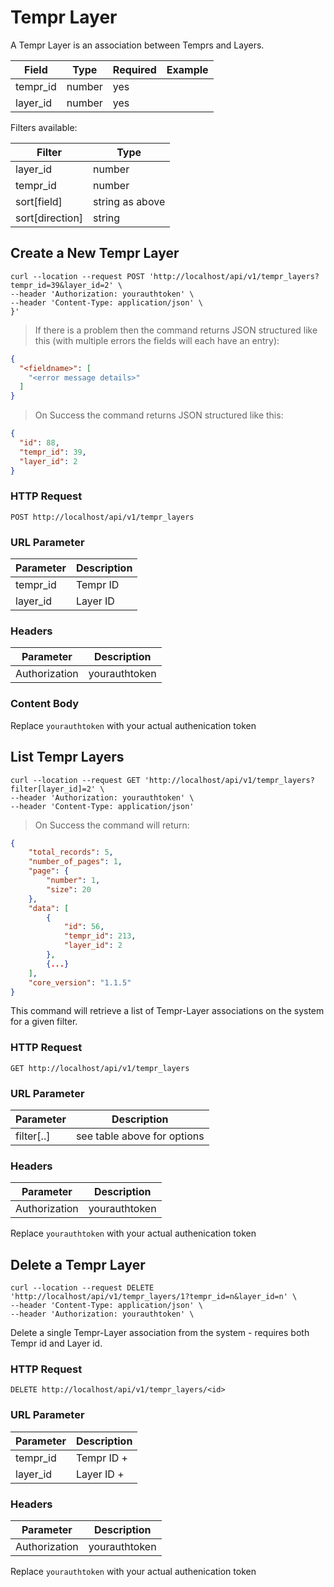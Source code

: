 # Tempr Layer

A Tempr Layer is an association between Temprs and Layers.

Field | Type | Required | Example
----- | ---- | -------- | -------
tempr_id |  number  | yes |
layer_id |  number  | yes |

Filters available:

Filter | Type
------ | ----
layer_id | number
tempr_id | number
sort[field] | string as above
sort[direction] | string


[//]:#(*****************************************************************************)

## Create a New Tempr Layer

```shell
curl --location --request POST 'http://localhost/api/v1/tempr_layers?tempr_id=39&layer_id=2' \
--header 'Authorization: yourauthtoken' \
--header 'Content-Type: application/json' \
}'
```

> If there is a problem then the command returns JSON structured like this (with multiple errors the fields will each have an entry):

```json
{
  "<fieldname>": [
    "<error message details>"
  ]
}
```

> On Success the command returns JSON structured like this:

```json
{
  "id": 88,
  "tempr_id": 39,
  "layer_id": 2
}
```

### HTTP Request

`POST http://localhost/api/v1/tempr_layers`

### URL Parameter

Parameter | Description
--------- | -----------
tempr_id | Tempr ID
layer_id | Layer ID

### Headers

Parameter | Description
--------- | -----------
Authorization | yourauthtoken

### Content Body

<aside class="notice">Replace <code>yourauthtoken</code> with your actual authenication token</aside>




[//]:#(*****************************************************************************)

## List Tempr Layers

```shell
curl --location --request GET 'http://localhost/api/v1/tempr_layers?filter[layer_id]=2' \
--header 'Authorization: yourauthtoken' \
--header 'Content-Type: application/json'
```

> On Success the command will return:

```json
{
    "total_records": 5,
    "number_of_pages": 1,
    "page": {
        "number": 1,
        "size": 20
    },
    "data": [
        {
            "id": 56,
            "tempr_id": 213,
            "layer_id": 2
        },
        {...}
    ],
    "core_version": "1.1.5"
}
```

This command will retrieve a list of Tempr-Layer associations on the system for a given filter.

### HTTP Request

`GET http://localhost/api/v1/tempr_layers`

### URL Parameter

Parameter | Description
--------- | -----------
filter[..] | see table above for options

### Headers

Parameter | Description
--------- | -----------
Authorization | yourauthtoken

<aside class="notice">Replace <code>yourauthtoken</code> with your actual authenication token</aside>



[//]:#(*****************************************************************************)

## Delete a Tempr Layer

```shell
curl --location --request DELETE 'http://localhost/api/v1/tempr_layers/1?tempr_id=n&layer_id=n' \
--header 'Content-Type: application/json' \
--header 'Authorization: yourauthtoken' \
```

Delete a single Tempr-Layer association from the system - requires both Tempr id and Layer id.

### HTTP Request

`DELETE http://localhost/api/v1/tempr_layers/<id>`

### URL Parameter

Parameter | Description
--------- | -----------
tempr_id | Tempr ID +
layer_id | Layer ID +

### Headers

Parameter | Description
--------- | -----------
Authorization | yourauthtoken

<aside class="notice">Replace <code>yourauthtoken</code> with your actual authenication token</aside>

